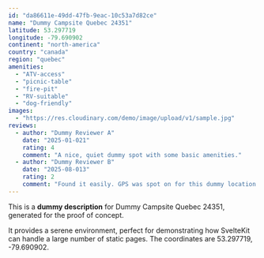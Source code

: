 ```yaml
---
id: "da86611e-49dd-47fb-9eac-10c53a7d82ce"
name: "Dummy Campsite Quebec 24351"
latitude: 53.297719
longitude: -79.690902
continent: "north-america"
country: "canada"
region: "quebec"
amenities:
  - "ATV-access"
  - "picnic-table"
  - "fire-pit"
  - "RV-suitable"
  - "dog-friendly"
images:
  - "https://res.cloudinary.com/demo/image/upload/v1/sample.jpg"
reviews:
  - author: "Dummy Reviewer A"
    date: "2025-01-021"
    rating: 4
    comment: "A nice, quiet dummy spot with some basic amenities."
  - author: "Dummy Reviewer B"
    date: "2025-08-013"
    rating: 2
    comment: "Found it easily. GPS was spot on for this dummy location."
---
```


This is a **dummy description** for Dummy Campsite Quebec 24351, generated for the proof of concept.

It provides a serene environment, perfect for demonstrating how SvelteKit can handle a large number of static pages. The coordinates are 53.297719, -79.690902.
